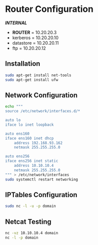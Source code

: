 # Router Configuration
***INTERNAL***
- **ROUTER** = 10.20.20.3
- kerberos = 10.20.20.10
- datastore = 10.20.20.11
- ftp = 10.20.20.12
## Installation
```sh
sudo apt-get install net-tools
sudo apt-get install ufw
```
## Network Configuration
```sh
echo """
source /etc/network/interfaces.d/*

auto lo
iface lo inet loopback

auto ens160
iface ens160 inet dhcp
    address 192.168.93.162
    netmask 255.255.255.0

auto ens256
iface ens256 inet static
    address 10.10.10.4
    netmask 255.255.255.0
""" > /etc/network/interfaces
sudo systemctl restart networking
```
## IPTables Configuration
```sh
sudo nc -l -u -p domain
```
## Netcat Testing
```sh
nc -vz 10.10.10.4 domain
nc -l -p domain
```

